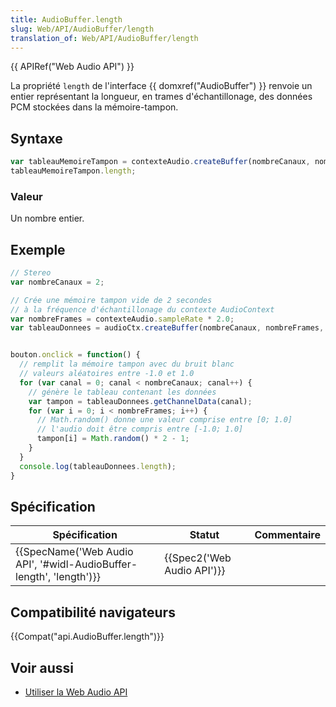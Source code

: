 ```yaml
---
title: AudioBuffer.length
slug: Web/API/AudioBuffer/length
translation_of: Web/API/AudioBuffer/length
---
```

{{ APIRef("Web Audio API") }}

La propriété `length` de l'interface {{ domxref("AudioBuffer") }} renvoie un entier représentant la longueur, en trames d'échantillonage, des données PCM stockées dans la mémoire-tampon.

## Syntaxe

```js
var tableauMemoireTampon = contexteAudio.createBuffer(nombreCanaux, nombreFrames, contexteAudio.sampleRate);
tableauMemoireTampon.length;
```

### Valeur

Un nombre entier.

## Exemple

```js
// Stereo
var nombreCanaux = 2;

// Crée une mémoire tampon vide de 2 secondes
// à la fréquence d'échantillonage du contexte AudioContext
var nombreFrames = contexteAudio.sampleRate * 2.0;
var tableauDonnees = audioCtx.createBuffer(nombreCanaux, nombreFrames, contexteAudio.sampleRate);


bouton.onclick = function() {
  // remplit la mémoire tampon avec du bruit blanc
  // valeurs aléatoires entre -1.0 et 1.0
  for (var canal = 0; canal < nombreCanaux; canal++) {
    // génère le tableau contenant les données
    var tampon = tableauDonnees.getChannelData(canal);
    for (var i = 0; i < nombreFrames; i++) {
      // Math.random() donne une valeur comprise entre [0; 1.0]
      // l'audio doit être compris entre [-1.0; 1.0]
      tampon[i] = Math.random() * 2 - 1;
    }
  }
  console.log(tableauDonnees.length);
}
```

## Spécification

| Spécification                                                                            | Statut                               | Commentaire |
| ---------------------------------------------------------------------------------------- | ------------------------------------ | ----------- |
| {{SpecName('Web Audio API', '#widl-AudioBuffer-length', 'length')}} | {{Spec2('Web Audio API')}} |             |

## Compatibilité navigateurs

{{Compat("api.AudioBuffer.length")}}

## Voir aussi

- [Utiliser la Web Audio API](/fr/docs/Web/API/Web_Audio_API/Using_Web_Audio_API)

